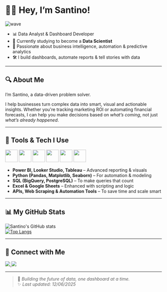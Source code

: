 # 👋🏼 Hey, I’m Santino!

![wave](https://emojipedia-us.s3.amazonaws.com/source/skype/289/waving-hand_1f44b.gif)  

- 📊 Data Analyst & Dashboard Developer  
- 🧪 Currently studying to become a **Data Scientist**  
- 🧠 Passionate about business intelligence, automation & predictive analytics  
- 🛠️ I build dashboards, automate reports & tell stories with data  

---

## 🔍 About Me

I’m Santino, a data-driven problem solver.

I help businesses turn complex data into smart, visual and actionable insights. Whether you're tracking marketing ROI or automating financial forecasts, I can help you make decisions based on *what’s coming*, not just *what’s already happened*.

---

## 💼 Tools & Tech I Use

<code><img height="40" src="https://cdn-icons-png.flaticon.com/512/5968/5968350.png"></code>
<code><img height="40" src="https://cdn-icons-png.flaticon.com/512/732/732220.png"></code>
<code><img height="40" src="https://cdn-icons-png.flaticon.com/512/919/919836.png"></code>
<code><img height="40" src="https://cdn-icons-png.flaticon.com/512/5969/5969044.png"></code>
<code><img height="40" src="https://cdn-icons-png.flaticon.com/512/11517/11517105.png"></code>
<code><img height="40" src="https://cdn-icons-png.flaticon.com/512/5968/5968282.png"></code>

- **Power BI, Looker Studio, Tableau** – Advanced reporting & visuals  
- **Python (Pandas, Matplotlib, Seaborn)** – For automation & modeling  
- **SQL (BigQuery, PostgreSQL)** – To make queries that count  
- **Excel & Google Sheets** – Enhanced with scripting and logic  
- **APIs, Web Scraping & Automation Tools** – To save time and scale smart

---

## 📊 My GitHub Stats

![Santino's GitHub stats](https://github-readme-stats.vercel.app/api?username=santinodr&show_icons=true&theme=radical)  
[![Top Langs](https://github-readme-stats.vercel.app/api/top-langs/?username=santinodr&layout=compact&theme=radical)](https://github.com/anuraghazra/github-readme-stats)

---

## 🔗 Connect with Me

<a href="https://www.linkedin.com/in/santinodr/" target="_blank">
  <img src="https://img.shields.io/badge/LinkedIn-blue?style=for-the-badge&logo=linkedin&logoColor=white" />
</a>
<a href="mailto:drsantinodr@gmail.com" target="_blank">
  <img src="https://img.shields.io/badge/Gmail-red?style=for-the-badge&logo=gmail&logoColor=white" />
</a>

---

> 🚀 *Building the future of data, one dashboard at a time.*  
> ✨ *Last updated: 12/06/2025*

